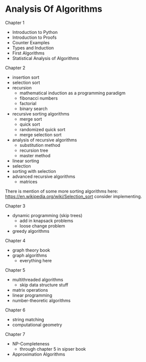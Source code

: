 # Analysis Of Algorithms

Chapter 1
* Introduction to Python
* Introduction to Proofs
* Counter Examples
* Types and Induction
* First Algorithms
* Statistical Analysis of Algorithms

Chapter 2
* insertion sort
* selection sort
* recursion
    * mathematical induction as a programming paradigm
    * fibonacci numbers
    * factorial
    * binary search
* recursive sorting algorithms
    * merge sort
    * quick sort
    * randomized quick sort
    * merge selection sort
* analysis of recursive algorithms
    * substitution method
    * recursion tree
    * master method
* linear sorting
* selection
* sorting with selection
* advanced recursive algorithms 
    * matrices

There is mention of some more sorting algorithms here: https://en.wikipedia.org/wiki/Selection_sort consider implementing.

Chapter 3
* dynamic programming (skip trees)
    * add in knapsack problems
    * loose change problem
* greedy algorithms

Chapter 4
* graph theory book
* graph algorithms
    * everything here

Chapter 5
* multithreaded algorithms
    * skip data structure stuff
* matrix operations 
* linear programming
* number-theoretic algorithms

Chapter 6
* string matching
* computational geometry

Chapter 7
* NP-Completeness
    * through chapter 5 in sipser book
* Approximation Algorithms